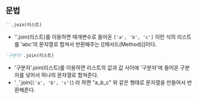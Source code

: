 

## 문법

```python
''.join(리스트) 
```

- ''.join(리스트)를 이용하면 매개변수로 들어온 `['a', 'b', 'c']` 이런 식의 리스트를 'abc'의 문자열로 합쳐서 반환해주는 [[메서드(Method)]]이다.


```python
'구분자'.join(리스트)
```

- '구분자'.join(리스트)를 이용하면 리스트의 값과 값 사이에 '구분자'에 들어온 구분자를 넣어서 하나의 문자열로 합쳐준다.  
- '`_`'.join(`['a', 'b', 'c']`) 라 하면 "a_b_c" 와 같은 형태로 문자열을 만들어서 반환해준다.

